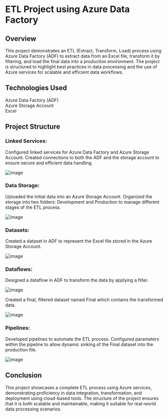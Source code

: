 # ETL Project using Azure Data Factory

## **Overview**  

This project demonstrates an ETL (Extract, Transform, Load) process using Azure Data Factory (ADF) to extract data from an Excel file, transform it by filtering, and load the final data into a production environment. The project is structured to highlight best practices in data processing and the use of Azure services for scalable and efficient data workflows.

## Technologies Used
Azure Data Factory (ADF)  
Azure Storage Account  
Excel

## **Project Structure**  
### **Linked Services:**

Configured linked services for Azure Data Factory and Azure Storage Account.
Created connections to both the ADF and the storage account to ensure secure and efficient data handling.

![image](https://github.com/user-attachments/assets/c47614ff-6122-4384-acfc-aba47385bba4)


### **Data Storage:**

Uploaded the initial data into an Azure Storage Account.
Organized the storage into two folders: Development and Production to manage different stages of the ETL process.

![image](https://github.com/user-attachments/assets/b2044b51-4ec2-40c9-b5ed-40bc6fbfbb1f)


### **Datasets:**

Created a dataset in ADF to represent the Excel file stored in the Azure Storage Account.

![image](https://github.com/user-attachments/assets/fa047261-8cb0-4b1b-9479-59c1eadddde1)


### **Dataflows:**

Designed a dataflow in ADF to transform the data by applying a filter.

![image](https://github.com/user-attachments/assets/a199100a-eb2b-41a1-8ffa-caaf429f880d)

Created a final, filtered dataset named Final which contains the transformed data.

![image](https://github.com/user-attachments/assets/79575590-7847-4030-89e3-c74318e7bd46)


### **Pipelines:**

Developed pipelines to automate the ETL process.
Configured parameters within the pipeline to allow dynamic sinking of the Final dataset into the production file.

![image](https://github.com/user-attachments/assets/00d206c7-2964-481e-998f-b24727fa1e39)


## Conclusion
This project showcases a complete ETL process using Azure services, demonstrating proficiency in data integration, transformation, and deployment using cloud-based tools. The structure of the project ensures that it is both scalable and maintainable, making it suitable for real-world data processing scenarios.
